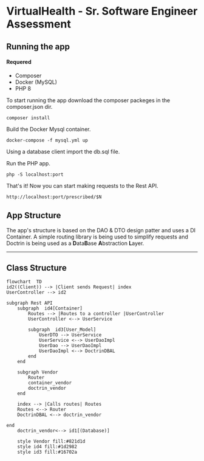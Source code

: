 # VirtualHealth - Sr. Software Engineer Assessment

## Running the app
#### Requered
* Composer
* Docker (MySQL)
* PHP 8

To start running the app download the composer packeges in the composer.json dir.
```
composer install
```

Build the Docker Mysql container.
```
docker-compose -f mysql.yml up
```
Using a database client import the db.sql file.


Run the PHP app.
```
php -S localhost:port
```

That's it! 
Now you can start making requests to the Rest API.
```
http://localhost:port/prescribed/$N
```


## App Structure
The app's structure is based on the DAO & DTO design patter and uses a DI Container. 
A simple routing library is being used to simplify requests and Doctrin is being used as a **D**ata**B**ase **A**bstraction **L**ayer.


---  
Class Structure
---
```mermaid
flowchart  TD
id2((Client)) --> |Client sends Request| index
UserController --> id2

subgraph Rest API
	subgraph  id4[Container]
		Routes --> |Routes to a controller |UserController 
		UserController <--> UserService 
		
		subgraph  id3[User_Model]
			UserDTO --> UserService
			UserService <--> UserDaoImpl
			UserDao --> UserDaoImpl
			UserDaoImpl <--> DoctrinDBAL
		end
	end

	subgraph Vendor
		Router
		container_vendor 
		doctrin_vendor
	end
	
	index --> |Calls routes| Routes
	Routes <--> Router
	DoctrinDBAL <--> doctrin_vendor
	
end
	doctrin_vendor<--> id1[(Database)]

	style Vendor fill:#821d1d
	style id4 fill:#1d2982
	style id3 fill:#16702a

```
